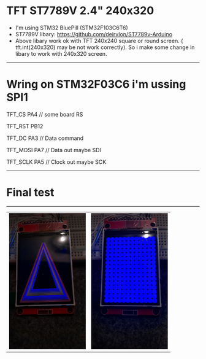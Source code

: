 # TFT ST7789V 2.4" 240x320
- I'm using STM32 BluePill (STM32F103C6T6)
- ST7789V libary: https://github.com/deirvlon/ST7789v-Arduino
- Above libary work ok with TFT 240x240 square or round screen. ( tft.int(240x320) may be not work correctly). So i make some change in libary to work with 240x320 screen.  
---
# Wring on STM32F03C6 i'm ussing SPI1

TFT_CS   PA4 // some board RS 

TFT_RST  PB12  

TFT_DC   PA3 // Data command  

TFT_MOSI PA7  // Data out maybe SDI  

TFT_SCLK PA5  // Clock out maybe SCK  

***
# Final test
___
<table>
  <tr>
    <td><img src="https://github.com/pangcrd/TFT_ST7789V_STM32F03C6/blob/main/image/photo_2024-09-25_15-34-14.jpg" alt="Image 1" width="200"/></td>
    <td><img src="https://github.com/pangcrd/TFT_ST7789V_STM32F03C6/blob/main/image/photo_2024-09-25_15-34-17.jpg" alt="Image 2" width="200"/></td>
  </tr>
</table>
